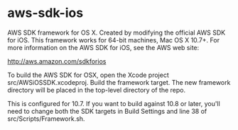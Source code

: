 aws-sdk-ios
===========

AWS SDK framework for OS X. Created by modifying the official AWS SDK for iOS. This framework works for 64-bit machines, Mac OS X 10.7+. For more information on the AWS SDK for iOS, see the AWS web site:

http://aws.amazon.com/sdkforios

To build the AWS SDK for OSX, open the Xcode project src/AWSiOSSDK.xcodeproj. Build the framework target. The new framework directory will be placed in the top-level directory of the repo.

This is configured for 10.7. If you want to build against 10.8 or later, you'll need to change both the SDK targets in Build Settings and line 38 of src/Scripts/Framework.sh.
